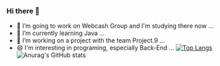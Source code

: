 ### Hi there 👋


- 🔭 I’m going to work on Webcash Group and I'm studying there now ...
- 🌱 I’m currently learning Java ...
- 👯 I’m working on a project with the team Project.9 ...
- 😄 I'm interesting in programing, especially Back-End ...
[![Top Langs](https://github-readme-stats.vercel.app/api/top-langs/?username=minssu86)](https://github.com/minssu86/github-readme-stats)
![Anurag's GitHub stats](https://github-readme-stats.vercel.app/api?username=minssu86&show_icons=true&theme=algolia)
